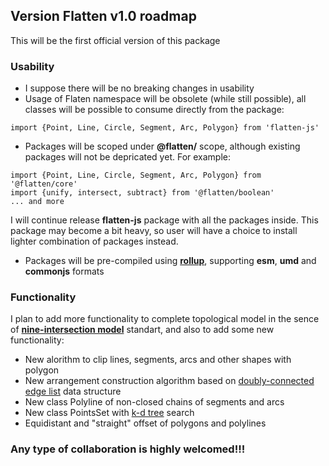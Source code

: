 ## Version Flatten v1.0 roadmap

This will be the first official version of this package

### Usability

* I suppose there will be no breaking changes in usability
* Usage of Flaten namespace will be obsolete (while still possible), all classes will be possible to consume directly from the package:
```
import {Point, Line, Circle, Segment, Arc, Polygon} from 'flatten-js'
```
* Packages will be scoped under **@flatten/** scope, although existing packages will not be depricated yet.
For example:
```
import {Point, Line, Circle, Segment, Arc, Polygon} from '@flatten/core'
import {unify, intersect, subtract} from '@flatten/boolean'
... and more
```
I will continue release **flatten-js** package with all the packages inside. This package may become a bit heavy, so user will have a choice to install lighter combination of packages instead.

* Packages will be pre-compiled using [**rollup**](https://rollupjs.org/guide/en), supporting **esm**, **umd** and **commonjs** formats

### Functionality
I plan to add more functionality to complete topological model in the sence of [**nine-intersection model**](https://en.wikipedia.org/wiki/DE-9IM) standart, and also to add some new functionality:
* New alorithm to clip lines, segments, arcs and other shapes with polygon
* New arrangement construction algorithm based on [doubly-connected edge list](https://en.wikipedia.org/wiki/Doubly_connected_edge_list) data structure
* New class Polyline of non-closed chains of segments and arcs
* New class PointsSet with [k-d tree](https://en.wikipedia.org/wiki/K-d_tree) search 
* Equidistant and "straight" offset of polygons and polylines

### Any type of collaboration is highly welcomed!!!
